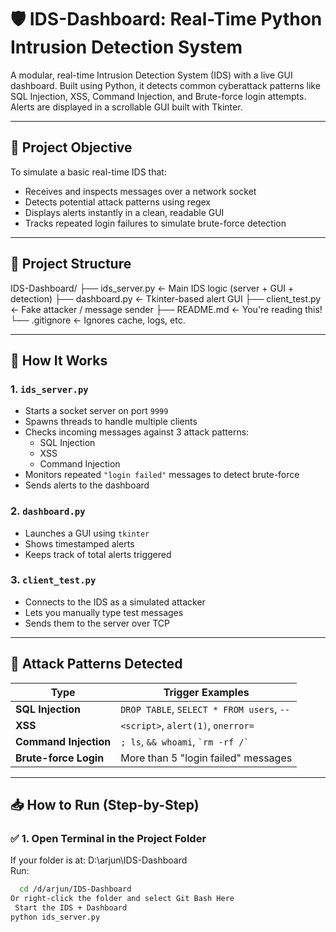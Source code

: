 # 🛡️ IDS-Dashboard: Real-Time Python Intrusion Detection System

A modular, real-time Intrusion Detection System (IDS) with a live GUI dashboard. Built using Python, it detects common cyberattack patterns like SQL Injection, XSS, Command Injection, and Brute-force login attempts. Alerts are displayed in a scrollable GUI built with Tkinter.

---

## 📌 Project Objective

To simulate a basic real-time IDS that:
- Receives and inspects messages over a network socket
- Detects potential attack patterns using regex
- Displays alerts instantly in a clean, readable GUI
- Tracks repeated login failures to simulate brute-force detection

---

## 🧱 Project Structure

IDS-Dashboard/
├── ids_server.py ← Main IDS logic (server + GUI + detection)
├── dashboard.py ← Tkinter-based alert GUI
├── client_test.py ← Fake attacker / message sender
├── README.md ← You're reading this!
└── .gitignore ← Ignores cache, logs, etc.

---

## 🚀 How It Works

### 1. `ids_server.py`
- Starts a socket server on port `9999`
- Spawns threads to handle multiple clients
- Checks incoming messages against 3 attack patterns:
  - SQL Injection
  - XSS
  - Command Injection
- Monitors repeated `"login failed"` messages to detect brute-force
- Sends alerts to the dashboard

### 2. `dashboard.py`
- Launches a GUI using `tkinter`
- Shows timestamped alerts
- Keeps track of total alerts triggered

### 3. `client_test.py`
- Connects to the IDS as a simulated attacker
- Lets you manually type test messages
- Sends them to the server over TCP

---

## 🎯 Attack Patterns Detected

| Type         | Trigger Examples |
|--------------|------------------|
| **SQL Injection** | `DROP TABLE`, `SELECT * FROM users`, `--` |
| **XSS**           | `<script>`, `alert(1)`, `onerror=` |
| **Command Injection** | `; ls`, `&& whoami`, `` `rm -rf /` `` |
| **Brute-force Login** | More than 5 "login failed" messages |

---

## 📥 How to Run (Step-by-Step)

### ✅ 1. Open Terminal in the Project Folder

If your folder is at:
D:\arjun\IDS-Dashboard\
Run:
```bash
  cd /d/arjun/IDS-Dashboard
Or right-click the folder and select Git Bash Here
 Start the IDS + Dashboard
python ids_server.py